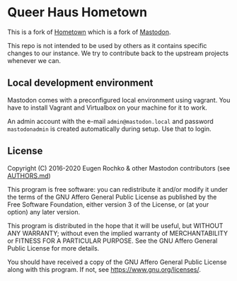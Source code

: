 # Queer Haus Hometown

This is a fork of [Hometown](https://github.com/hometown-fork/hometown) which is a fork of [Mastodon](https://github.com/tootsuite/mastodon).

This repo is not intended to be used by others as it contains specific changes to our instance. 
We try to contribute back to the upstream projects whenever we can.


## Local development environment

Mastodon comes with a preconfigured local environment using vagrant. You have to install Vagrant and Virtualbox on your machine for it to work.

An admin account with the e-mail `admin@mastodon.local` and password `mastodonadmin` is created automatically during setup. Use that to login.


## License

Copyright (C) 2016-2020 Eugen Rochko & other Mastodon contributors (see [AUTHORS.md](AUTHORS.md))

This program is free software: you can redistribute it and/or modify it under the terms of the GNU Affero General Public License as published by the Free Software Foundation, either version 3 of the License, or (at your option) any later version.

This program is distributed in the hope that it will be useful, but WITHOUT ANY WARRANTY; without even the implied warranty of MERCHANTABILITY or FITNESS FOR A PARTICULAR PURPOSE. See the GNU Affero General Public License for more details.

You should have received a copy of the GNU Affero General Public License along with this program. If not, see <https://www.gnu.org/licenses/>.
